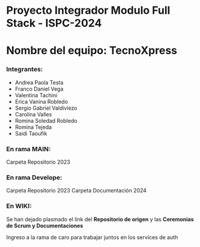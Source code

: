 
# Proyecto Integrador Modulo Full Stack - ISPC-2024
# Nombre del equipo: TecnoXpress

### Integrantes:
* Andrea Paola Testa 
* Franco Daniel Vega
* Valentina Tachini
* Erica Vanina Robledo 
* Sergio Gabriel Valdiviezo
* Carolina Valles
* Romina Soledad Robledo
* Romina Tejeda
* Saidi Taoufik

### En rama MAIN:
Carpeta Repositorio 2023 
### En rama Develope:
Carpeta Repositorio 2023 
Carpeta Documentación 2024

### En WIKI:
Se han dejado plasmado el link del **Repositorio de origen** y  las **Ceremonias de Scrum y Documentaciones**

Ingreso a la rama de caro para trabajar juntos en los services de auth